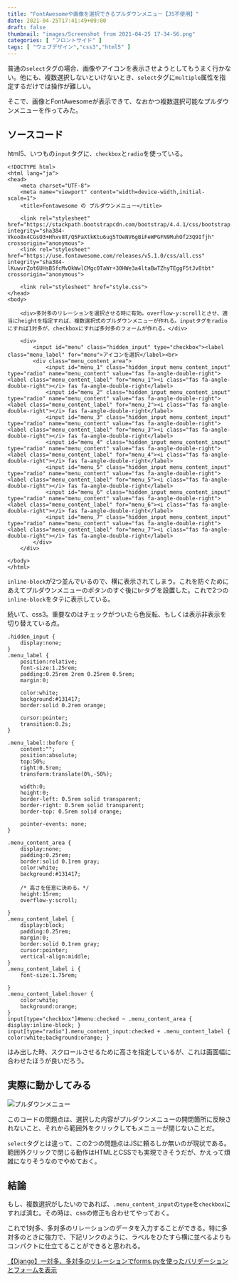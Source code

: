 ```yaml
---
title: "FontAwesomeや画像を選択できるプルダウンメニュー【JS不使用】"
date: 2021-04-25T17:41:49+09:00
draft: false
thumbnail: "images/Screenshot from 2021-04-25 17-34-56.png"
categories: [ "フロントサイド" ]
tags: [ "ウェブデザイン","css3","html5" ]
---
```



普通の`select`タグの場合、画像やアイコンを表示させようとしてもうまく行かない。他にも、複数選択しないといけないとき、`select`タグに`multiple`属性を指定するだけでは操作が難しい。

そこで、画像とFontAwesomeが表示できて、なおかつ複数選択可能なプルダウンメニューを作ってみた。

## ソースコード

html5、いつもの`input`タグに、`checkbox`と`radio`を使っている。

    <!DOCTYPE html>
    <html lang="ja">
    <head>
    	<meta charset="UTF-8">
        <meta name="viewport" content="width=device-width,initial-scale=1">
    	<title>Fontawesome の プルダウンメニュー</title>
    
        <link rel="stylesheet" href="https://stackpath.bootstrapcdn.com/bootstrap/4.4.1/css/bootstrap.min.css" integrity="sha384-Vkoo8x4CGsO3+Hhxv8T/Q5PaXtkKtu6ug5TOeNV6gBiFeWPGFN9MuhOf23Q9Ifjh" crossorigin="anonymous">
        <link rel="stylesheet" href="https://use.fontawesome.com/releases/v5.1.0/css/all.css" integrity="sha384-lKuwvrZot6UHsBSfcMvOkWwlCMgc0TaWr+30HWe3a4ltaBwTZhyTEggF5tJv8tbt" crossorigin="anonymous">

    	<link rel="stylesheet" href="style.css">
    </head>
    <body>
    
        <div>多対多のリレーションを選択させる時に有効。overflow-y:scrollとさせ、適当にheightを指定すれば、複数選択式のプルダウンメニューが作れる。inputタグをradioにすれば1対多が、checkboxにすれば多対多のフォームが作れる。</div>
    
        <div>
            <input id="menu" class="hidden_input" type="checkbox"><label class="menu_label" for="menu">アイコンを選択</label><br>
            <div class="menu_content_area">
                <input id="menu_1" class="hidden_input menu_content_input" type="radio" name="menu_content" value="fas fa-angle-double-right"><label class="menu_content_label" for="menu_1"><i class="fas fa-angle-double-right"></i> fas fa-angle-double-right</label>
                <input id="menu_2" class="hidden_input menu_content_input" type="radio" name="menu_content" value="fas fa-angle-double-right"><label class="menu_content_label" for="menu_2"><i class="fas fa-angle-double-right"></i> fas fa-angle-double-right</label>
                <input id="menu_3" class="hidden_input menu_content_input" type="radio" name="menu_content" value="fas fa-angle-double-right"><label class="menu_content_label" for="menu_3"><i class="fas fa-angle-double-right"></i> fas fa-angle-double-right</label>
                <input id="menu_4" class="hidden_input menu_content_input" type="radio" name="menu_content" value="fas fa-angle-double-right"><label class="menu_content_label" for="menu_4"><i class="fas fa-angle-double-right"></i> fas fa-angle-double-right</label>
                <input id="menu_5" class="hidden_input menu_content_input" type="radio" name="menu_content" value="fas fa-angle-double-right"><label class="menu_content_label" for="menu_5"><i class="fas fa-angle-double-right"></i> fas fa-angle-double-right</label>
                <input id="menu_6" class="hidden_input menu_content_input" type="radio" name="menu_content" value="fas fa-angle-double-right"><label class="menu_content_label" for="menu_6"><i class="fas fa-angle-double-right"></i> fas fa-angle-double-right</label>
                <input id="menu_7" class="hidden_input menu_content_input" type="radio" name="menu_content" value="fas fa-angle-double-right"><label class="menu_content_label" for="menu_7"><i class="fas fa-angle-double-right"></i> fas fa-angle-double-right</label>
            </div>
        </div>
    
    </body>
    </html>

`inline-block`が2つ並んでいるので、横に表示されてしまう。これを防ぐためにあえてプルダウンメニューのボタンのすぐ後に`br`タグを設置した。これで2つの`inline-block`をタテに表示している。

続いて、css3。重要なのはチェックがついたら色反転、もしくは表示非表示を切り替えている点。

    .hidden_input {
        display:none;
    }
    .menu_label {
        position:relative;
        font-size:1.25rem;
        padding:0.25rem 2rem 0.25rem 0.5rem;
        margin:0;
    
        color:white;
        background:#131417;
        border:solid 0.2rem orange;
    
        cursor:pointer;
        transition:0.2s;
    }
    
    .menu_label::before {
        content:"";
        position:absolute;
        top:50%;
        right:0.5rem;
        transform:translate(0%,-50%);
    
        width:0;
        height:0;
    	border-left: 0.5rem solid transparent;
    	border-right: 0.5rem solid transparent;
    	border-top: 0.5rem solid orange;
    
        pointer-events: none;
    }
    
    .menu_content_area {
        display:none;
        padding:0.25rem;
        border:solid 0.1rem gray;
        color:white;
        background:#131417;
    
        /* 高さを任意に決める。*/
        height:15rem;
        overflow-y:scroll;
    
    }
    .menu_content_label {
        display:block;
        padding:0.25rem;
        margin:0;
        border:solid 0.1rem gray;
        cursor:pointer;
        vertical-align:middle;
    }
    .menu_content_label i {
        font-size:1.75rem;
    
    }
    .menu_content_label:hover {
        color:white;
        background:orange;
    }
    input[type="checkbox"]#menu:checked ~ .menu_content_area { display:inline-block; }
    input[type="radio"].menu_content_input:checked + .menu_content_label { color:white;background:orange; }


はみ出した時、スクロールさせるために高さを指定しているが、これは画面幅に合わせたほうが良いだろう。

## 実際に動かしてみる

<div class="img-center"><img src="/images/Screenshot from 2021-04-25 17-34-56.png" alt="プルダウンメニュー"></div>

このコードの問題点は、選択した内容がプルダウンメニューの開閉箇所に反映されないこと、それから範囲外をクリックしてもメニューが閉じないことだ。

`select`タグとは違って、この2つの問題点はJSに頼るしか無いのが現状である。範囲外クリックで閉じる動作はHTMLとCSSでも実現できそうだが、かえって煩雑になりそうなのでやめておく。


## 結論

もし、複数選択がしたいのであれば、`.menu_content_input`の`type`を`checkbox`にすれば済む。その時は、cssの修正も合わせてやっておく。

これで1対多、多対多のリレーションのデータを入力することができる。特に多対多のときに強力で、下記リンクのように、ラベルをひたすら横に並べるよりもコンパクトに仕立てることができると思われる。

[【Django】一対多、多対多のリレーションでforms.pyを使ったバリデーションとフォームを表示](/post/django-m2m-form/)


